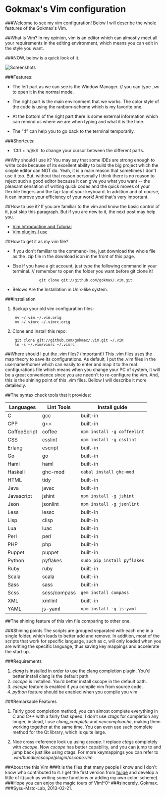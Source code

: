 Gokmax's Vim configuration
==========================

###Welcome to see my vim configuration! Below I will describe the whole features of the Gokmax's Vim.

##What is Vim?
In my opinion, vim is an editor which can almostly meet all your requirements in
the editing environment, which means you can edit in the style you want.

###NOW, below is a quick look of it.

![Screenshots](https://raw.github.com/gokmax/.vim/master/doc/quickLook.png)


###Features:

   * The left part as we can see is the Window Manager. // you can type `,wm` to
       open it in the normal mode.

   * The right part is the main environment that we works. The color style of the
       code is using the ranbom-scheme which is my favorite one.

   * At the bottom of the right part there is some external information which can
       remind us where we are when typing and what it is the time.

   * The ":!" can help you to go back to the terminal temporarily.

###Shortcuts:
   * 'Ctrl + h/j/k/l' to change your cursor between the different parts.


##Why should I use it?
You may say that some IDEs are strong enough to write code because of its
excellent ability to build the big project which the simple editor can NOT do.
Yeah, it is a main reason that sometimes I don't use it too.
But, without that reason personally I think there is no reason to reject such a
good editor because it can give you what you want -- the pleasant sensation of
writing quick codes and the quick moves of your flexible fingers and the tap-tap
of your keyboard. In addition and of course, it can improve your efficiency of
your work! And that's very important.

##How to use it?
If you are familiar to the vim and know the basic control of it, just skip this
paragraph. But if you are new to it, the next post may help you.

* [Vim Introduction and Tutorial](http://blog.interlinked.org/tutorials/vim_tutorial.html)
* [Vim plugins I use](http://mirnazim.org/writings/vim-plugins-i-use/)

##How to get it as my vim file?
* If you don't familiar to the command-line, just download the whole file as
   the .zip file in the download icon in the front of this page.
* Else if you have a git account, just type the following command in your
   terminal.  // remember to open the folder you want before git clone it!

                  git clone git://github.com/gokmax/.vim.git
* Belows Are the Installation in Unix-like system.

###Installation
1. Backup your old vim configuration files:

        mv ~/.vim ~/.vim.orig
        mv ~/.vimrc ~/.vimrc.orig

2. Clone and install this repo:

        git clone git://github.com/gokmax/.vim.git ~/.vim
        ln -s ~/.vim/vimrc ~/.vimrc

##Where should I put the .vim files? (important!)
This .vim files uses the map theory to save its configurations. As default, I
put the .vim files in the username/home/ which can easily to enter and map it to
the real configurations file which means when you change your PC of system, it
will be a great convenience since you are needn't to re-configure the vim. And,
this is the shining point of this .vim files. Bellow I will describe it more
detailedly.

##The syntax check tools that it provides:

Languages    | Lint Tools    | Install guide
------------ | ------------- | ------------
C            | gcc           | built-in
CPP          | g++           | built-in
CoffeeScript | coffee        | `npm install -g coffeelint`
CSS          | csslint       | `npm install -g csslint`
Erlang       | escript       | built-in
Go           | go            | built-in
Haml         | haml          | built-in
Haskell      | ghc-mod       | `cabal install ghc-mod`
HTML         | tidy          | built-in
Java         | javac         | built-in
Javascript   | jshint        | `npm install -g jshint`
Json         | jsonlint      | `npm install -g jsonlint`
Less         | lessc         | built-in
Lisp         | clisp         | built-in
Lua          | luac          | built-in
Perl         | perl          | built-in
PHP          | php           | built-in
Puppet       | puppet        | built-in
Python       | pyflakes      | `sudo pip install pyflakes`
Ruby         | ruby          | built-in
Scala        | scala         | built-in
Sass         | sass          | built-in
Scss         | scss/compass  | `gem install compass`
XML          | xmllint       | built-in
YAML         | js-yaml       | `npm install -g js-yaml`

##The shining feature of this vim file comparing to other one.

###Shining points
The scripts are grouped separated with each one in a single folder, which
leads to better add and remove. In addition, most of the scripts that work
for specific language, such as c, will only loaded when you are writing the
specific language, thus saving key mappings and accelerate the start up.

###Requirements
1. *clang* is installed in order to use the clang completion plugin.
   You'd better install clang is the default path.
2. *cscope* is installed. You'd better install cscope in the default
   path.
3. *cscope* feature is enabled if you compile vim from source code.
4. *python* feature should be enabled when you compile you vim

###Remarkable Features
1. Fairly good completion method, you can almost complete everything
   in C and C++ with a fairly fast speed. I don't use *ctags* for
   completion any longer, instead, I use *clang_complete* and
   *neocomplcache*, making them working together at the same time. You
   can even use such complete method for the Qt library, which is
   quite large.

2. Nice cross-reference look up using *cscope*. I replace *ctags*
   completely with *cscope*. Now *cscope* has better capability, and
   you can jump to and jump back just like using ctags. For more
   keymappings you can refer to *.vim/bundle/cscope/plugin/cscope.vim*


##About the this Vim
###It is the files that many people I know and I don't know who contributed to it. I get the first version from [huige](http://github.com/copico) and develop a little of it(such as writing some functions or adding my own color-scheme).
###Hope you can enjoy the magic tours of Vim!^0^
###sincerely, Gokmax. 
###Sysu-Mstc-Lab, 2013-02-21.



